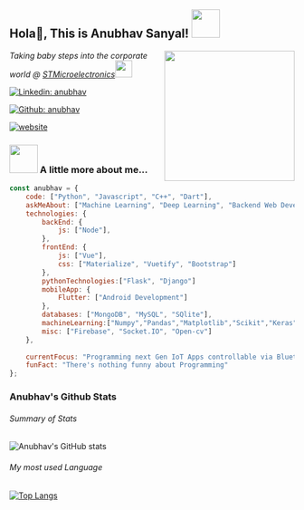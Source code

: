 <h2>Hola👋, This is Anubhav Sanyal! <img src="https://media.giphy.com/media/12oufCB0MyZ1Go/giphy.gif" width="50"></h2>
<img align='right' src="https://media.giphy.com/media/M9gbBd9nbDrOTu1Mqx/giphy.gif" width="230">
<p><em>Taking baby steps into the corporate world @ <a href="https://www.st.com/content/st_com/en.html">STMicroelectronics</a><img src="https://media.giphy.com/media/WUlplcMpOCEmTGBtBW/giphy.gif" width="30"> 
</em></p>

[![Linkedin: anubhav](https://img.shields.io/badge/LinkedIn-0077B5?style=for-the-badge&logo=linkedin&logoColor=white)](https://www.linkedin.com/in/anubhav-sanyal-424852192/)

[![Github: anubhav](https://img.shields.io/badge/GitHub-100000?style=for-the-badge&logo=github&logoColor=white)](https://github.com/Anubhav9)

[![website](https://img.shields.io/badge/Website-46a2f1.svg?&style=flat-square&logo=Google-Chrome&logoColor=white)](https://anubhav9.github.io/portfolio_v2/)




### <img src="https://media.giphy.com/media/VgCDAzcKvsR6OM0uWg/giphy.gif" width="50"> A little more about me...  

```javascript
const anubhav = {
    code: ["Python", "Javascript", "C++", "Dart"],
    askMeAbout: ["Machine Learning", "Deep Learning", "Backend Web Development", "Debating"],
    technologies: {
        backEnd: {
            js: ["Node"],
        },
        frontEnd: {
            js: ["Vue"],
            css: ["Materialize", "Vuetify", "Bootstrap"]
        },
        pythonTechnologies:["Flask", "Django"]
        mobileApp: {
            Flutter: ["Android Development"]
        },
        databases: ["MongoDB", "MySQL", "SQlite"],
        machineLearning:["Numpy","Pandas","Matplotlib","Scikit","Keras","TensorFlow","Pytorch"]
        misc: ["Firebase", "Socket.IO", "Open-cv"]
    },
    
    currentFocus: "Programming next Gen IoT Apps controllable via Bluetooth (BLE Mesh)",
    funFact: "There's nothing funny about Programming"
};
```

<h3>Anubhav's Github Stats</h3>

<h6>Summary of Stats</h6>

![Anubhav's GitHub stats](https://github-readme-stats.vercel.app/api?username=Anubhav9&show_icons=true&theme=radical&count_private=true)

<h6>My most used Language</h6>

[![Top Langs](https://github-readme-stats.vercel.app/api/top-langs/?username=Anubhav9&layout=compact)](https://github.com/anuraghazra/github-readme-stats)

